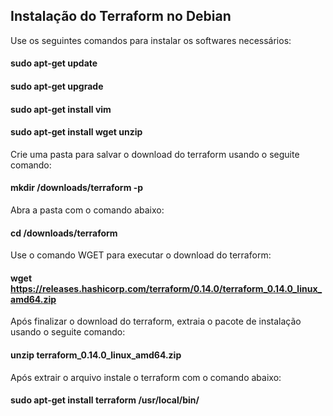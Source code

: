 ##                          Instalação do Terraform no Debian

Use os seguintes comandos para instalar os softwares necessários:
#### sudo apt-get update
#### sudo apt-get upgrade
#### sudo apt-get install vim
#### sudo apt-get install wget unzip

Crie uma pasta para salvar o download do terraform usando o seguite comando:
#### mkdir /downloads/terraform -p

Abra a pasta com o comando abaixo:
#### cd /downloads/terraform

Use o comando WGET para executar o download do terraform:
#### wget https://releases.hashicorp.com/terraform/0.14.0/terraform_0.14.0_linux_amd64.zip

Após finalizar o download do terraform, extraia o pacote de instalação usando o seguite comando:
#### unzip terraform_0.14.0_linux_amd64.zip

Após extrair o arquivo instale o terraform com o comando abaixo:
#### sudo apt-get install terraform /usr/local/bin/
